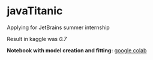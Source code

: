 # javaTitanic
Applying for JetBrains summer internship

Result in kaggle was *0.7*

**Notebook with model creation and fitting:**  [google colab](https://colab.research.google.com/drive/1S5Dsy04UyTD0rkNvRKgE-pDoVhmy16FX)